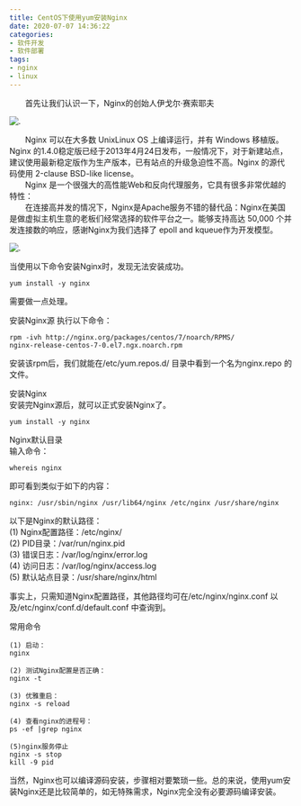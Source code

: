 ```yaml
---
title: CentOS下使用yum安装Nginx
date: 2020-07-07 14:36:22
categories:
- 软件开发
- 软件部署
tags:
- nginx
- linux
---
```


　　首先让我们认识一下，Nginx的创始人伊戈尔·赛索耶夫

![.](/png/linux/nginx.jpg)

　　Nginx 可以在大多数 UnixLinux OS 上编译运行，并有 Windows 移植版。 Nginx 的1.4.0稳定版已经于2013年4月24日发布，一般情况下，对于新建站点，建议使用最新稳定版作为生产版本，已有站点的升级急迫性不高。Nginx 的源代码使用 2-clause BSD-like license。  
　　Nginx 是一个很强大的高性能Web和反向代理服务，它具有很多非常优越的特性：  
　　在连接高并发的情况下，Nginx是Apache服务不错的替代品：Nginx在美国是做虚拟主机生意的老板们经常选择的软件平台之一。能够支持高达 50,000 个并发连接数的响应，感谢Nginx为我们选择了 epoll and kqueue作为开发模型。  

![.](/png/linux/nginx_logo.png)

当使用以下命令安装Nginx时，发现无法安装成功。

```shell
yum install -y nginx
```

需要做一点处理。

安装Nginx源
执行以下命令：

```shell
rpm -ivh http://nginx.org/packages/centos/7/noarch/RPMS/
nginx-release-centos-7-0.el7.ngx.noarch.rpm
```

安装该rpm后，我们就能在/etc/yum.repos.d/ 目录中看到一个名为nginx.repo 的文件。

安装Nginx  
安装完Nginx源后，就可以正式安装Nginx了。

```shell
yum install -y nginx
```

Nginx默认目录  
输入命令：

```shell
whereis nginx
```

即可看到类似于如下的内容：

```shell
nginx: /usr/sbin/nginx /usr/lib64/nginx /etc/nginx /usr/share/nginx
```

以下是Nginx的默认路径：  
(1) Nginx配置路径：/etc/nginx/  
(2) PID目录：/var/run/nginx.pid  
(3) 错误日志：/var/log/nginx/error.log  
(4) 访问日志：/var/log/nginx/access.log  
(5) 默认站点目录：/usr/share/nginx/html  

事实上，只需知道Nginx配置路径，其他路径均可在/etc/nginx/nginx.conf 以及/etc/nginx/conf.d/default.conf 中查询到。

常用命令  

```shell
(1) 启动：
nginx

(2) 测试Nginx配置是否正确：
nginx -t

(3) 优雅重启：
nginx -s reload

(4) 查看nginx的进程号：
ps -ef |grep nginx

(5)nginx服务停止
nginx -s stop
kill -9 pid
```

当然，Nginx也可以编译源码安装，步骤相对要繁琐一些。总的来说，使用yum安装Nginx还是比较简单的，如无特殊需求，Nginx完全没有必要源码编译安装。
